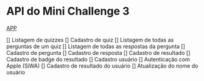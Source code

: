 # API do Mini Challenge 3

[APP](https://github.com/andrearns/personality)

[] Listagem de quizzes
[] Cadastro de quiz
[] Listagem de todas as perguntas de um quiz
[] Listagem de todas as respostas da pergunta
[] Cadastro de pergunta
[] Cadastro de resposta
[] Cadastro de resultado
[] Cadastro de badge do resultado
[] Cadastro usuário
[] Autenticação com Apple (SiWA)
[] Cadastro de resultado do usuário
[] Atualização do nome do usuário